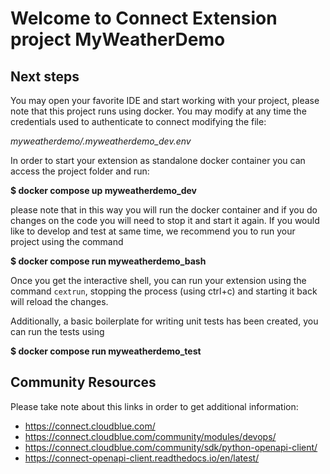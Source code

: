 # Welcome to Connect Extension project MyWeatherDemo

## Next steps

You may open your favorite IDE and start working with your project, please note that this project runs using docker.
You may modify at any time the credentials used to authenticate to connect modifying the file:

*myweatherdemo/.myweatherdemo_dev.env*


In order to start your extension as standalone docker container you can access the project folder and run:

**$ docker compose up myweatherdemo_dev**


please note that in this way you will run the docker container and if you do changes on the code you will need to stop it and start it again.
If you would like to develop and test at same time, we recommend you to run your project using the command

**$ docker compose run myweatherdemo_bash**


Once you get the interactive shell, you can run your extension using the command `cextrun`, stopping the process (using ctrl+c) and starting it back will reload the changes.

Additionally, a basic boilerplate for writing unit tests has been created, you can run the tests using

**$ docker compose run myweatherdemo_test**


## Community Resources

Please take note about this links in order to get additional information:

* https://connect.cloudblue.com/
* https://connect.cloudblue.com/community/modules/devops/
* https://connect.cloudblue.com/community/sdk/python-openapi-client/
* https://connect-openapi-client.readthedocs.io/en/latest/
